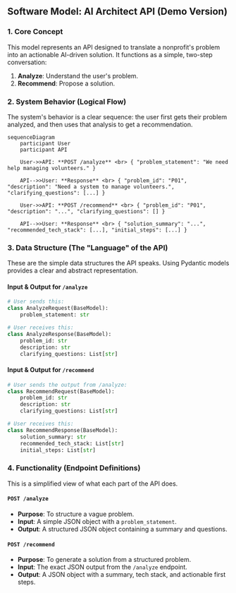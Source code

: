 ## Software Model: AI Architect API (Demo Version)

### 1. Core Concept

This model represents an API designed to translate a nonprofit's problem into an actionable AI-driven solution. It functions as a simple, two-step conversation:

1.  **Analyze**: Understand the user's problem.
2.  **Recommend**: Propose a solution.

### 2. System Behavior (Logical Flow)

The system's behavior is a clear sequence: the user first gets their problem analyzed, and then uses that analysis to get a recommendation.

```mermaid
sequenceDiagram
    participant User
    participant API

    User->>API: **POST /analyze** <br> { "problem_statement": "We need help managing volunteers." }

    API-->>User: **Response** <br> { "problem_id": "P01", "description": "Need a system to manage volunteers.", "clarifying_questions": [...] }

    User->>API: **POST /recommend** <br> { "problem_id": "P01", "description": "...", "clarifying_questions": [] }

    API-->>User: **Response** <br> { "solution_summary": "...", "recommended_tech_stack": [...], "initial_steps": [...] }
````

### 3\. Data Structure (The "Language" of the API)

These are the simple data structures the API speaks. Using Pydantic models provides a clear and abstract representation.

#### **Input & Output for `/analyze`**

```python
# User sends this:
class AnalyzeRequest(BaseModel):
    problem_statement: str

# User receives this:
class AnalyzeResponse(BaseModel):
    problem_id: str
    description: str
    clarifying_questions: List[str]
```

#### **Input & Output for `/recommend`**

```python
# User sends the output from /analyze:
class RecommendRequest(BaseModel):
    problem_id: str
    description: str
    clarifying_questions: List[str]

# User receives this:
class RecommendResponse(BaseModel):
    solution_summary: str
    recommended_tech_stack: List[str]
    initial_steps: List[str]
```

### 4\. Functionality (Endpoint Definitions)

This is a simplified view of what each part of the API does.

#### `POST /analyze`

  * **Purpose**: To structure a vague problem.
  * **Input**: A simple JSON object with a `problem_statement`.
  * **Output**: A structured JSON object containing a summary and questions.

#### `POST /recommend`

  * **Purpose**: To generate a solution from a structured problem.
  * **Input**: The exact JSON output from the `/analyze` endpoint.
  * **Output**: A JSON object with a summary, tech stack, and actionable first steps.
